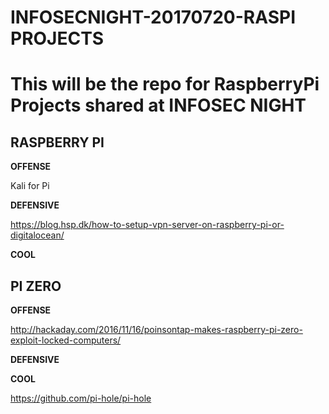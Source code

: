 # INFOSECNIGHT-20170720-RASPI PROJECTS

This will be the repo for RaspberryPi Projects shared at INFOSEC NIGHT
=====================================

<a name="Raspberry Pi"></a>
## RASPBERRY PI




**OFFENSE**

Kali for Pi




**DEFENSIVE**

https://blog.hsp.dk/how-to-setup-vpn-server-on-raspberry-pi-or-digitalocean/


**COOL**



<a name="PI Zero"></a>
## PI ZERO





**OFFENSE**

http://hackaday.com/2016/11/16/poinsontap-makes-raspberry-pi-zero-exploit-locked-computers/



**DEFENSIVE**





**COOL**


https://github.com/pi-hole/pi-hole




